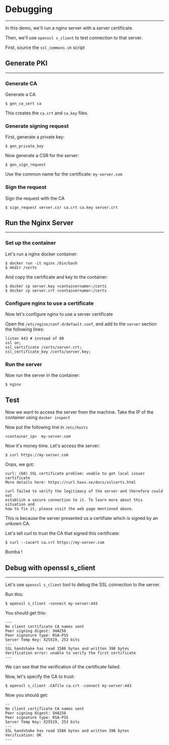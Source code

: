 # Debugging
---

In this demo, we'll run a nginx server with a server certificate.

Then, we'll use `openssl s_client` to test connection to that server.

First, source the `ssl_commons.sh` script

## Generate PKI
---

### Generate CA

Generate a CA

```
$ gen_ca_cert ca
```

This creates the `ca.crt` and `ca.key` files.

### Generate signing request

First, generate a private key:
```
$ gen_private_key
```

Now generate a CSR for the server:

```
$ gen_sign_request
```

Use the common name for the certificate: `my-server.com`

### Sign the request
Sign the request with the CA

```
$ sign_request server.csr ca.crt ca.key server.crt
```

## Run the Nginx Server
---

### Set up the container
Let's run a nginx docker container:
```
$ docker run -it nginx /bin/bash
$ mkdir /certs
```

And copy the certificate and key to the container:
```
$ docker cp server.key <containername>:/certs
$ docker cp server.crt <containername>:/certs
```

### Configure nginx to use a certificate
Now let's configure nginx to use a server certificate

Open the `/etc/nginx/conf.d/default.conf`, and add to the `server` section the following lines:
```
listen 443 # instead of 80
ssl on;
ssl_certificate /certs/server.crt;
ssl_certificate_key /certs/server.key;
```

### Run the server
Now run the server in the container:

```
$ nginx
```

## Test

Now we want to access the server from the machine. 
Take the IP of the container using `docker inspect`

Now put the following line in `/etc/hosts`

```
<container_ip>  my-server.com
```

Now it's money time. Let's access the server:
```
$ curl https://my-server.com
```

Oops, we got:
```
curl: (60) SSL certificate problem: unable to get local issuer certificate
More details here: https://curl.haxx.se/docs/sslcerts.html

curl failed to verify the legitimacy of the server and therefore could not
establish a secure connection to it. To learn more about this situation and
how to fix it, please visit the web page mentioned above.

```

This is because the server presented us a certifiate which is signed by an unkown CA.

Let's tell curl to trust the CA that signed this certificate:

```
$ curl --cacert ca.crt https://my-server.com
```

Bomba !

## Debug with openssl s_client
---

Let's use `openssl s_client` tool to debug the SSL connection to the server.

Run this:
```
$ openssl s_client -connect my-server:443
```

You should get this:
```
---
No client certificate CA names sent
Peer signing digest: SHA256
Peer signature type: RSA-PSS
Server Temp Key: X25519, 253 bits
---
SSL handshake has read 1586 bytes and written 398 bytes
Verification error: unable to verify the first certificate
---

```

We can see that the verification of the certificate failed.

Now, let's specify the CA to trust:

```
$ openssl s_client -CAfile ca.crt -connect my-server:443
```

Now you should get:

```
--
No client certificate CA names sent
Peer signing digest: SHA256
Peer signature type: RSA-PSS
Server Temp Key: X25519, 253 bits
---
SSL handshake has read 1586 bytes and written 398 bytes
Verification: OK
---

```